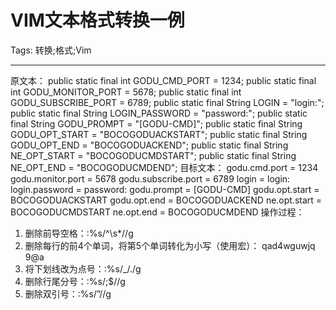 # VIM文本格式转换一例
Tags: 转换;格式;Vim

------

原文本： 
 public static final int GODU_CMD_PORT = 1234; 
 public static final int GODU_MONITOR_PORT = 5678; 
 public static final int GODU_SUBSCRIBE_PORT = 6789; 
 public static final String LOGIN = "login:"; 
 public static final String LOGIN_PASSWORD = "password:"; 
 public static final String GODU_PROMPT = "[GODU-CMD]"; 
 public static final String GODU_OPT_START = "BOCOGODUACKSTART"; 
 public static final String GODU_OPT_END = "BOCOGODUACKEND"; 
 public static final String NE_OPT_START = "BOCOGODUCMDSTART"; 
 public static final String NE_OPT_END = "BOCOGODUCMDEND"; 
目标文本： 
 godu.cmd.port = 1234 
 godu.monitor.port = 5678 
 godu.subscribe.port = 6789 
 login = login: 
 login.password = password: 
 godu.prompt = [GODU-CMD] 
 godu.opt.start = BOCOGODUACKSTART 
 godu.opt.end = BOCOGODUACKEND 
 ne.opt.start = BOCOGODUCMDSTART 
 ne.opt.end = BOCOGODUCMDEND 
操作过程： 
1. 删除前导空格：:%s/^\s*//g 
1. 删除每行的前4个单词，将第5个单词转化为小写（使用宏）： qad4wguwjq 9@a 
1. 将下划线改为点号：:%s/_/./g 
1. 删除行尾分号：:%s/;$//g 
1. 删除双引号：:%s/”//g